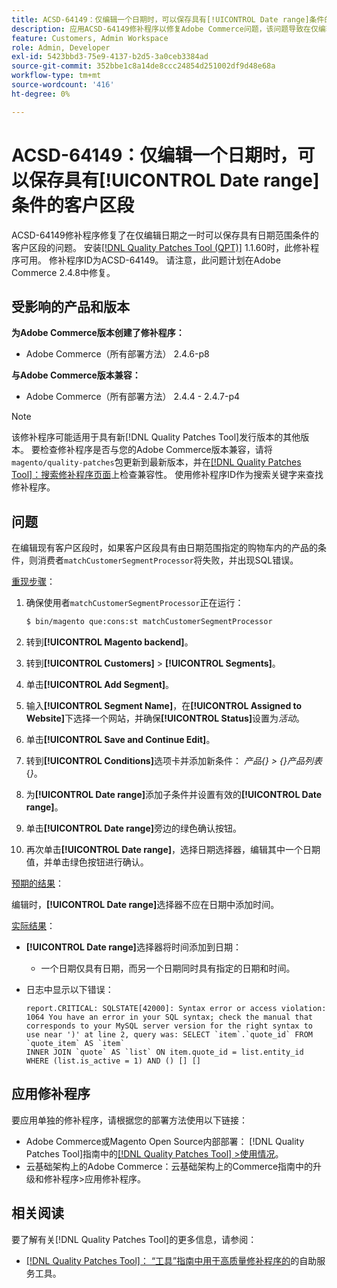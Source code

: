 ```yaml
---
title: ACSD-64149：仅编辑一个日期时，可以保存具有[!UICONTROL Date range]条件的客户区段
description: 应用ACSD-64149修补程序以修复Adobe Commerce问题，该问题导致在仅编辑其中一个日期时可以保存具有**[!UICONTROL Date range]**条件的客户区段。
feature: Customers, Admin Workspace
role: Admin, Developer
exl-id: 5423bbd3-75e9-4137-b2d5-3a0ceb3384ad
source-git-commit: 352bbe1c8a14de8ccc24854d251002df9d48e68a
workflow-type: tm+mt
source-wordcount: '416'
ht-degree: 0%

---
```


# ACSD-64149：仅编辑一个日期时，可以保存具有[!UICONTROL Date range]条件的客户区段

ACSD-64149修补程序修复了在仅编辑日期之一时可以保存具有日期范围条件的客户区段的问题。 安装[[!DNL Quality Patches Tool (QPT)]](/help/tools/quality-patches-tool/quality-patches-tool-to-self-serve-quality-patches.md) 1.1.60时，此修补程序可用。 修补程序ID为ACSD-64149。 请注意，此问题计划在Adobe Commerce 2.4.8中修复。

## 受影响的产品和版本

**为Adobe Commerce版本创建了修补程序：**

* Adobe Commerce（所有部署方法） 2.4.6-p8

**与Adobe Commerce版本兼容：**

* Adobe Commerce（所有部署方法） 2.4.4 - 2.4.7-p4

>[!NOTE]
>
>该修补程序可能适用于具有新[!DNL Quality Patches Tool]发行版本的其他版本。 要检查修补程序是否与您的Adobe Commerce版本兼容，请将`magento/quality-patches`包更新到最新版本，并在[[!DNL Quality Patches Tool]：搜索修补程序页面](https://experienceleague.adobe.com/tools/commerce-quality-patches/index.html)上检查兼容性。 使用修补程序ID作为搜索关键字来查找修补程序。

## 问题

在编辑现有客户区段时，如果客户区段具有由日期范围指定的购物车内的产品的条件，则消费者`matchCustomerSegmentProcessor`将失败，并出现SQL错误。

<u>重现步骤</u>：

1. 确保使用者`matchCustomerSegmentProcessor`正在运行：

   ```bash
   $ bin/magento que:cons:st matchCustomerSegmentProcessor
   ```

1. 转到&#x200B;**[!UICONTROL Magento backend]**。
1. 转到&#x200B;**[!UICONTROL Customers]** > **[!UICONTROL Segments]**。
1. 单击&#x200B;**[!UICONTROL Add Segment]**。
1. 输入&#x200B;**[!UICONTROL Segment Name]**，在&#x200B;**[!UICONTROL Assigned to Website]**&#x200B;下选择一个网站，并确保&#x200B;**[!UICONTROL Status]**&#x200B;设置为&#x200B;*活动*。
1. 单击&#x200B;**[!UICONTROL Save and Continue Edit]**。
1. 转到&#x200B;**[!UICONTROL Conditions]**&#x200B;选项卡并添加新条件： *产品{} > {}产品列表*{*}*。
1. 为&#x200B;**[!UICONTROL Date range]**&#x200B;添加子条件并设置有效的&#x200B;**[!UICONTROL Date range]**。
1. 单击&#x200B;**[!UICONTROL Date range]**&#x200B;旁边的绿色确认按钮。
1. 再次单击&#x200B;**[!UICONTROL Date range]**，选择日期选择器，编辑其中一个日期值，并单击绿色按钮进行确认。

<u>预期的结果</u>：

编辑时，**[!UICONTROL Date range]**&#x200B;选择器不应在日期中添加时间。

<u>实际结果</u>：

* **[!UICONTROL Date range]**&#x200B;选择器将时间添加到日期：
   * 一个日期仅具有日期，而另一个日期同时具有指定的日期和时间。
* 日志中显示以下错误：

  ```
  report.CRITICAL: SQLSTATE[42000]: Syntax error or access violation: 1064 You have an error in your SQL syntax; check the manual that corresponds to your MySQL server version for the right syntax to use near ')' at line 2, query was: SELECT `item`.`quote_id` FROM `quote_item` AS `item`
  INNER JOIN `quote` AS `list` ON item.quote_id = list.entity_id WHERE (list.is_active = 1) AND () [] []
  ```


## 应用修补程序

要应用单独的修补程序，请根据您的部署方法使用以下链接：

* Adobe Commerce或Magento Open Source内部部署： [!DNL Quality Patches Tool]指南中的[[!DNL Quality Patches Tool] >使用情况](/help/tools/quality-patches-tool/usage.md)。
* 云基础架构上的Adobe Commerce：云基础架构上的Commerce指南中的升级和修补程序>应用修补程序。

## 相关阅读

要了解有关[!DNL Quality Patches Tool]的更多信息，请参阅：

* [[!DNL Quality Patches Tool]： “工具”指南中用于高质量修补程序的](/help/tools/quality-patches-tool/quality-patches-tool-to-self-serve-quality-patches.md)的自助服务工具。
